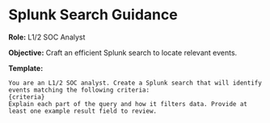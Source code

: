 # Splunk Search Guidance

**Role:** L1/2 SOC Analyst

**Objective:** Craft an efficient Splunk search to locate relevant events.

**Template:**
```
You are an L1/2 SOC analyst. Create a Splunk search that will identify events matching the following criteria:
{criteria}
Explain each part of the query and how it filters data. Provide at least one example result field to review.
```
